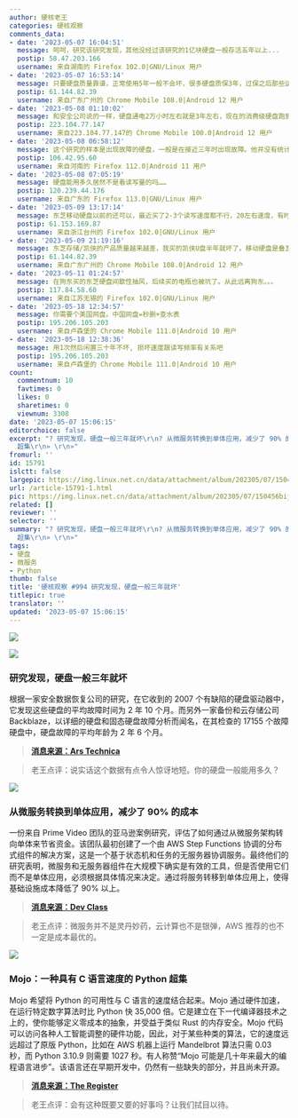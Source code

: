 ```yaml
---
author: 硬核老王
categories: 硬核观察
comments_data:
- date: '2023-05-07 16:04:51'
  message: 呵呵，研究该研究发现，其他没经过该研究的1亿块硬盘一般存活五年以上...
  postip: 58.47.203.166
  username: 来自湖南的 Firefox 102.0|GNU/Linux 用户
- date: '2023-05-07 16:53:14'
  message: 只要硬盘质量靠谱，正常使用5年一般不会坏，很多硬盘质保3年，过保之后那些运气不好的就可能会坏
  postip: 61.144.82.39
  username: 来自广东广州的 Chrome Mobile 108.0|Android 12 用户
- date: '2023-05-08 01:10:02'
  message: 和安全公司说的一样，硬盘通电2万小时左右就是3年左右，现在的消费级硬盘跑到这个小时数基本上必有故障。
  postip: 223.104.77.147
  username: 来自223.104.77.147的 Chrome Mobile 100.0|Android 12 用户
- date: '2023-05-08 06:58:12'
  message: 这个研究的样本是出现故障的硬盘，一般是在接近三年时出现故障。他并没有统计那些没有出故障的硬盘。所以，由此得出大部分硬盘三年就坏，是错误的。
  postip: 106.42.95.60
  username: 来自河南的 Firefox 112.0|Android 11 用户
- date: '2023-05-08 07:05:19'
  message: 硬盘能用多久居然不是看读写量的吗……
  postip: 120.239.44.176
  username: 来自广东的 Firefox 113.0|GNU/Linux 用户
- date: '2023-05-09 13:17:14'
  message: 东芝移动硬盘以前的还可以，最近买了2-3个读写速度都不行，20左右速度，有时候掉到0。科硕盘也很差，连续2个读写都不行，没改进前，尽量不要买，硬盘买了之后一定要坏道检测，切记!
  postip: 61.153.169.87
  username: 来自浙江台州的 Firefox 102.0|GNU/Linux 用户
- date: '2023-05-09 21:19:16'
  message: 东芝存储/凯侠的产品质量越来越差，我买的凯侠U盘半年就坏了。移动硬盘是叠瓦的，做仓库盘不到一年，SMART 05数值就到了50，看某东很多人说这个硬盘容易坏，以后我不会再买他们的硬盘和U盘。希捷西数虽然也有问题，但它们的质量久经考验，没那么容易坏。
  postip: 61.144.82.39
  username: 来自广东广州的 Chrome Mobile 108.0|Android 12 用户
- date: '2023-05-11 01:24:57'
  message: 在狗东买的东芝硬盘间歇性抽风，后续买的电瓶也被坑了。从此远离狗东。。。
  postip: 117.84.58.60
  username: 来自江苏无锡的 Firefox 102.0|GNU/Linux 用户
- date: '2023-05-18 12:34:57'
  message: 你需要个美国网盘。中国网盘=秒删+查水表
  postip: 195.206.105.203
  username: 来自卢森堡的 Chrome Mobile 111.0|Android 10 用户
- date: '2023-05-18 12:38:36'
  message: 用1次然后闲置三十年不坏, 损坏速度跟读写频率有关系吧
  postip: 195.206.105.203
  username: 来自卢森堡的 Chrome Mobile 111.0|Android 10 用户
count:
  commentnum: 10
  favtimes: 0
  likes: 0
  sharetimes: 0
  viewnum: 3308
date: '2023-05-07 15:06:15'
editorchoice: false
excerpt: "? 研究发现，硬盘一般三年就坏\r\n? 从微服务转换到单体应用，减少了 90% 的成本\r\n? Mojo：一种具有 C 语言速度的 Python
  超集\r\n» \r\n»"
fromurl: ''
id: 15791
islctt: false
largepic: https://img.linux.net.cn/data/attachment/album/202305/07/150456bij4dr49h7h9rlpg.jpg
url: /article-15791-1.html
pic: https://img.linux.net.cn/data/attachment/album/202305/07/150456bij4dr49h7h9rlpg.jpg.thumb.jpg
related: []
reviewer: ''
selector: ''
summary: "? 研究发现，硬盘一般三年就坏\r\n? 从微服务转换到单体应用，减少了 90% 的成本\r\n? Mojo：一种具有 C 语言速度的 Python
  超集\r\n» \r\n»"
tags:
- 硬盘
- 微服务
- Python
thumb: false
title: '硬核观察 #994 研究发现，硬盘一般三年就坏'
titlepic: true
translator: ''
updated: '2023-05-07 15:06:15'
---
```


![](https://img.linux.net.cn/data/attachment/album/202305/07/150456bij4dr49h7h9rlpg.jpg)


![](https://img.linux.net.cn/data/attachment/album/202305/07/150505qgsmabu28uleao8b.jpg)


### 研究发现，硬盘一般三年就坏


根据一家安全数据恢复公司的研究，在它收到的 2007 个有缺陷的硬盘驱动器中，它发现这些硬盘的平均故障时间为 2 年 10 个月。而另外一家备份和云存储公司 Backblaze，以详细的硬盘和固态硬盘故障分析而闻名，在其检查的 17155 个故障硬盘中，硬盘故障的平均年龄为 2 年 6 个月。



> 
> **[消息来源：Ars Technica](https://arstechnica.com/gadgets/2023/05/hdds-typically-fail-in-under-3-years-backblaze-study-of-17155-drives-finds/)**
> 
> 
> 



> 
> 老王点评：说实话这个数据有点令人惊讶地短。你的硬盘一般能用多久？
> 
> 
> 


![](https://img.linux.net.cn/data/attachment/album/202305/07/150518mk0a16jb11w7owzl.jpg)


### 从微服务转换到单体应用，减少了 90% 的成本


一份来自 Prime Video 团队的亚马逊案例研究，评估了如何通过从微服务架构转向单体来节省资金。该团队最初创建了一个由 AWS Step Functions 协调的分布式组件的解决方案，这是一个基于状态机和任务的无服务器协调服务。最终他们的研究表明，微服务和无服务器组件在大规模下确实是有效的工具，但是否使用它们而不是单体应用，必须根据具体情况来决定。通过将服务转移到单体应用上，使得基础设施成本降低了 90% 以上。



> 
> **[消息来源：Dev Class](https://devclass.com/2023/05/05/reduce-costs-by-90-by-moving-from-microservices-to-monolith-amazon-internal-case-study-raises-eyebrows/)**
> 
> 
> 



> 
> 老王点评：微服务并不是灵丹妙药，云计算也不是银弹，AWS 推荐的也不一定是成本最优的。
> 
> 
> 


![](https://img.linux.net.cn/data/attachment/album/202305/07/150532jr6obzaieep6is6h.jpg)


### Mojo：一种具有 C 语言速度的 Python 超集


Mojo 希望将 Python 的可用性与 C 语言的速度结合起来。Mojo 通过硬件加速，在运行特定数字算法时比 Python 快 35,000 倍。它是建立在下一代编译器技术之上的，使你能够定义零成本的抽象，并受益于类似 Rust 的内存安全。Mojo 代码可以访问各种人工智能调整的硬件功能，因此，对于某些种类的算法，它的速度远远超过了原版 Python，比如在 AWS 机器上运行 Mandelbrot 算法只需 0.03 秒，而 Python 3.10.9 则需要 1027 秒。有人称赞“Mojo 可能是几十年来最大的编程语言进步”。该语言还在早期开发中，仍然有一些缺失的部分，并且尚未开源。



> 
> **[消息来源：The Register](https://www.theregister.com/2023/05/05/modular_struts_its_mojo_a)**
> 
> 
> 



> 
> 老王点评：会有这种既要又要的好事吗？让我们拭目以待。
> 
> 
>